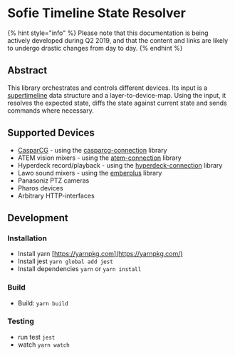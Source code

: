 # Sofie Timeline State Resolver

{% hint style="info" %}
Please note that this documentation is being actively developed during Q2 2019, and that the content and links are likely to undergo drastic changes from day to day.
{% endhint %}

## Abstract

This library orchestrates and controls different devices. Its input is a [supertimeline](../helpers/superfly.tv-superfly-timeline.md) data structure and a layer-to-device-map. Using the input, it resolves the expected state, diffs the state against current state and sends commands where necessary.

## Supported Devices

* [CasparCG](http://casparcg.com/) - using the [casparcg-connection](superfly.tv-casparcg-connection.md) library
* ATEM vision mixers - using the [atem-connection](sofie-atem-connection.md) library
* Hyperdeck record/playback - using the [hyperdeck-connection](sofie-hyperdeck-connection.md) library
* Lawo sound mixers - using the [emberplus](sofie-ember+-connection.md) library
* Panasoniz PTZ cameras
* Pharos devices
* Arbitrary HTTP-interfaces

## Development

### Installation

* Install yarn [https://yarnpkg.com](https://yarnpkg.com/)
* Install jest `yarn global add jest`
* Install dependencies `yarn` or `yarn install`

### Build

* Build: `yarn build`

### Testing

* run test `jest`
* watch `yarn watch`

